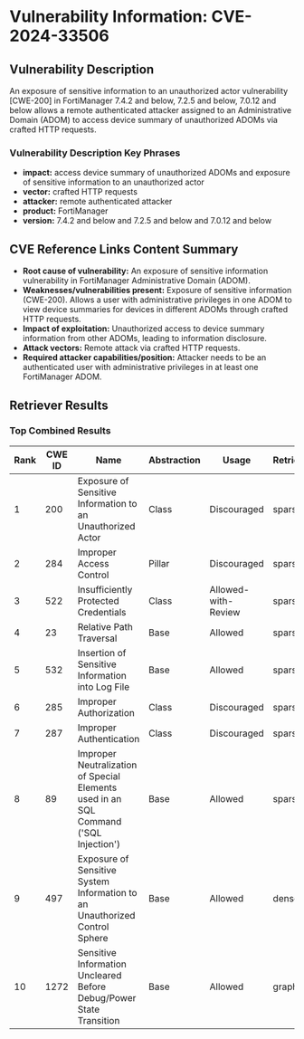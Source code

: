 # Vulnerability Information: CVE-2024-33506

## Vulnerability Description
An exposure of sensitive information to an unauthorized actor vulnerability [CWE-200] in FortiManager 7.4.2 and below, 7.2.5 and below, 7.0.12 and below allows a remote authenticated attacker assigned to an Administrative Domain (ADOM) to access device summary of unauthorized ADOMs via crafted HTTP requests.

### Vulnerability Description Key Phrases
- **impact:** access device summary of unauthorized ADOMs and exposure of sensitive information to an unauthorized actor
- **vector:** crafted HTTP requests
- **attacker:** remote authenticated attacker
- **product:** FortiManager
- **version:** 7.4.2 and below and 7.2.5 and below and 7.0.12 and below

## CVE Reference Links Content Summary
- **Root cause of vulnerability:** An exposure of sensitive information vulnerability in FortiManager Administrative Domain (ADOM).
- **Weaknesses/vulnerabilities present:**  Exposure of sensitive information (CWE-200). Allows a user with administrative privileges in one ADOM to view device summaries for devices in different ADOMs through crafted HTTP requests.
- **Impact of exploitation:** Unauthorized access to device summary information from other ADOMs, leading to information disclosure.
- **Attack vectors:** Remote attack via crafted HTTP requests.
- **Required attacker capabilities/position:** Attacker needs to be an authenticated user with administrative privileges in at least one FortiManager ADOM.

## Retriever Results

### Top Combined Results

| Rank | CWE ID | Name | Abstraction | Usage  | Retrievers | Individual Scores |
|------|--------|------|-------------|-------|------------|-------------------|
| 1 | 200 | Exposure of Sensitive Information to an Unauthorized Actor | Class | Discouraged | sparse | 0.118 |
| 2 | 284 | Improper Access Control | Pillar | Discouraged | sparse | 0.105 |
| 3 | 522 | Insufficiently Protected Credentials | Class | Allowed-with-Review | sparse | 0.101 |
| 4 | 23 | Relative Path Traversal | Base | Allowed | sparse | 0.100 |
| 5 | 532 | Insertion of Sensitive Information into Log File | Base | Allowed | sparse | 0.099 |
| 6 | 285 | Improper Authorization | Class | Discouraged | sparse | 0.099 |
| 7 | 287 | Improper Authentication | Class | Discouraged | sparse | 0.098 |
| 8 | 89 | Improper Neutralization of Special Elements used in an SQL Command ('SQL Injection') | Base | Allowed | sparse | 0.098 |
| 9 | 497 | Exposure of Sensitive System Information to an Unauthorized Control Sphere | Base | Allowed | dense | 0.603 |
| 10 | 1272 | Sensitive Information Uncleared Before Debug/Power State Transition | Base | Allowed | graph | 0.002 |

